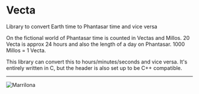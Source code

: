 # Vecta
Library to convert Earth time to Phantasar time and vice versa


On the fictional world of Phantasar time is counted in Vectas and Millos.
20 Vecta is approx 24 hours and also the length of a day on Phantasar.
1000 Millos = 1 Vecta.

This library can convert this to hours/minutes/seconds and vice versa.
It's entirely written in C, but the header is also set up to be C++ compatible.

---- 
![Marrilona](https://camo.githubusercontent.com/586aa9ed86069d8c37d544857cbc0b2b2c9c1d58f75710449975a03daba6417c/687474703a2f2f692e696d6775722e636f6d2f564837353168352e706e67)
